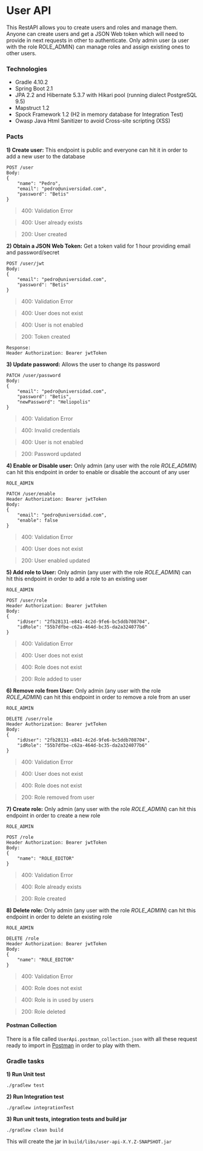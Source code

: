 # User API

This RestAPI allows you to create users and roles and manage them. Anyone can create users and get a JSON Web token which will need to provide in next requests in other to authenticate. Only admin user (a user with the role ROLE_ADMIN) can manage roles and assign existing ones to other users.
 
### Technologies
- Gradle 4.10.2
- Spring Boot 2.1
- JPA 2.2 and Hibernate 5.3.7 with Hikari pool (running dialect PostgreSQL 9.5) 
- Mapstruct 1.2
- Spock Framework 1.2 (H2 in memory database for Integration Test)
- Owasp Java Html Sanitizer to avoid Cross-site scripting (XSS)

### Pacts
**1) Create user:** This endpoint is public and everyone can hit it in order to add a new user to the database 
```
POST /user
Body:
{
	"name": "Pedro",
	"email": "pedro@universidad.com",
	"password": "Betis"
}
```
> 400: Validation Error

> 400: User already exists

> 200: User created

**2) Obtain a JSON Web Token:** Get a token valid for 1 hour providing email and password/secret
```
POST /user/jwt
Body:
{
	"email": "pedro@universidad.com",
	"password": "Betis"
}
```
> 400: Validation Error

> 400: User does not exist

> 400: User is not enabled

> 200: Token created
```
Response:
Header Authorization: Bearer jwtToken
```

**3) Update password:** Allows the user to change its password 
```
PATCH /user/password
Body:
{
	"email": "pedro@universidad.com",
	"password": "Betis",
	"newPassword": "Heliopolis"
}
```
> 400: Validation Error

> 400: Invalid credentials

> 400: User is not enabled

> 200: Password updated

**4) Enable or Disable user:** Only admin (any user with the role *ROLE_ADMIN*) can hit this endpoint in order to enable or disable the account of any user 
```
ROLE_ADMIN

PATCH /user/enable
Header Authorization: Bearer jwtToken
Body:
{
	"email": "pedro@universidad.com",
	"enable": false
}
```
> 400: Validation Error

> 400: User does not exist

> 200: User enabled updated

**5) Add role to User:** Only admin (any user with the role *ROLE_ADMIN*) can hit this endpoint in order to add a role to an existing user 
```
ROLE_ADMIN

POST /user/role
Header Authorization: Bearer jwtToken
Body:
{
	"idUser": "2fb28131-e841-4c2d-9fe6-bc5ddb708704",
	"idRole": "55b7dfbe-c62a-464d-bc35-da2a324077b6"
}
```
> 400: Validation Error

> 400: User does not exist

> 400: Role does not exist

> 200: Role added to user

**6) Remove role from User:** Only admin (any user with the role *ROLE_ADMIN*) can hit this endpoint in order to remove a role from an user 
```
ROLE_ADMIN

DELETE /user/role
Header Authorization: Bearer jwtToken
Body:
{
	"idUser": "2fb28131-e841-4c2d-9fe6-bc5ddb708704",
	"idRole": "55b7dfbe-c62a-464d-bc35-da2a324077b6"
}
```
> 400: Validation Error

> 400: User does not exist

> 400: Role does not exist

> 200: Role removed from user

**7) Create role:** Only admin (any user with the role *ROLE_ADMIN*) can hit this endpoint in order to create a new role 
```
ROLE_ADMIN

POST /role
Header Authorization: Bearer jwtToken
Body:
{
	"name": "ROLE_EDITOR"
}
```
> 400: Validation Error

> 400: Role already exists

> 200: Role created

**8) Delete role:** Only admin (any user with the role *ROLE_ADMIN*) can hit this endpoint in order to delete an existing role 
```
ROLE_ADMIN

DELETE /role
Header Authorization: Bearer jwtToken
Body:
{
	"name": "ROLE_EDITOR"
}
```
> 400: Validation Error

> 400: Role does not exist

> 400: Role is in used by users

> 200: Role deleted

#### Postman Collection
There is a file called ```UserApi.postman_collection.json``` with all these request ready to import in [Postman](https://www.getpostman.com/) in order to play with them.
 
### Gradle tasks
**1) Run Unit test** 
```
./gradlew test
```
**2) Run Integration test** 
```
./gradlew integrationTest
```
**3) Run unit tests, integration tests and build jar** 
```
./gradlew clean build
```
This will create the jar in ```build/libs/user-api-X.Y.Z-SNAPSHOT.jar```

